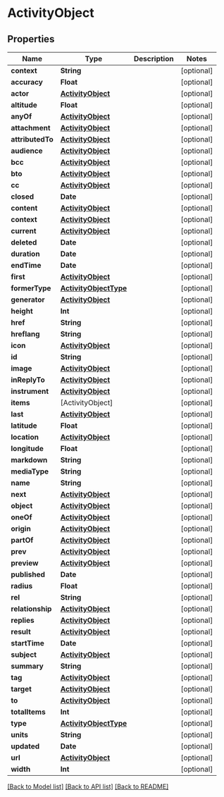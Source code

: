 # ActivityObject

## Properties
Name | Type | Description | Notes
------------ | ------------- | ------------- | -------------
**context** | **String** |  | [optional] 
**accuracy** | **Float** |  | [optional] 
**actor** | [**ActivityObject**](ActivityObject.md) |  | [optional] 
**altitude** | **Float** |  | [optional] 
**anyOf** | [**ActivityObject**](ActivityObject.md) |  | [optional] 
**attachment** | [**ActivityObject**](ActivityObject.md) |  | [optional] 
**attributedTo** | [**ActivityObject**](ActivityObject.md) |  | [optional] 
**audience** | [**ActivityObject**](ActivityObject.md) |  | [optional] 
**bcc** | [**ActivityObject**](ActivityObject.md) |  | [optional] 
**bto** | [**ActivityObject**](ActivityObject.md) |  | [optional] 
**cc** | [**ActivityObject**](ActivityObject.md) |  | [optional] 
**closed** | **Date** |  | [optional] 
**content** | [**ActivityObject**](ActivityObject.md) |  | [optional] 
**context** | [**ActivityObject**](ActivityObject.md) |  | [optional] 
**current** | [**ActivityObject**](ActivityObject.md) |  | [optional] 
**deleted** | **Date** |  | [optional] 
**duration** | **Date** |  | [optional] 
**endTime** | **Date** |  | [optional] 
**first** | [**ActivityObject**](ActivityObject.md) |  | [optional] 
**formerType** | [**ActivityObjectType**](ActivityObjectType.md) |  | [optional] 
**generator** | [**ActivityObject**](ActivityObject.md) |  | [optional] 
**height** | **Int** |  | [optional] 
**href** | **String** |  | [optional] 
**hreflang** | **String** |  | [optional] 
**icon** | [**ActivityObject**](ActivityObject.md) |  | [optional] 
**id** | **String** |  | [optional] 
**image** | [**ActivityObject**](ActivityObject.md) |  | [optional] 
**inReplyTo** | [**ActivityObject**](ActivityObject.md) |  | [optional] 
**instrument** | [**ActivityObject**](ActivityObject.md) |  | [optional] 
**items** | [ActivityObject] |  | [optional] 
**last** | [**ActivityObject**](ActivityObject.md) |  | [optional] 
**latitude** | **Float** |  | [optional] 
**location** | [**ActivityObject**](ActivityObject.md) |  | [optional] 
**longitude** | **Float** |  | [optional] 
**markdown** | **String** |  | [optional] 
**mediaType** | **String** |  | [optional] 
**name** | **String** |  | [optional] 
**next** | [**ActivityObject**](ActivityObject.md) |  | [optional] 
**object** | [**ActivityObject**](ActivityObject.md) |  | [optional] 
**oneOf** | [**ActivityObject**](ActivityObject.md) |  | [optional] 
**origin** | [**ActivityObject**](ActivityObject.md) |  | [optional] 
**partOf** | [**ActivityObject**](ActivityObject.md) |  | [optional] 
**prev** | [**ActivityObject**](ActivityObject.md) |  | [optional] 
**preview** | [**ActivityObject**](ActivityObject.md) |  | [optional] 
**published** | **Date** |  | [optional] 
**radius** | **Float** |  | [optional] 
**rel** | **String** |  | [optional] 
**relationship** | [**ActivityObject**](ActivityObject.md) |  | [optional] 
**replies** | [**ActivityObject**](ActivityObject.md) |  | [optional] 
**result** | [**ActivityObject**](ActivityObject.md) |  | [optional] 
**startTime** | **Date** |  | [optional] 
**subject** | [**ActivityObject**](ActivityObject.md) |  | [optional] 
**summary** | **String** |  | [optional] 
**tag** | [**ActivityObject**](ActivityObject.md) |  | [optional] 
**target** | [**ActivityObject**](ActivityObject.md) |  | [optional] 
**to** | [**ActivityObject**](ActivityObject.md) |  | [optional] 
**totalItems** | **Int** |  | [optional] 
**type** | [**ActivityObjectType**](ActivityObjectType.md) |  | [optional] 
**units** | **String** |  | [optional] 
**updated** | **Date** |  | [optional] 
**url** | [**ActivityObject**](ActivityObject.md) |  | [optional] 
**width** | **Int** |  | [optional] 

[[Back to Model list]](../README.md#documentation-for-models) [[Back to API list]](../README.md#documentation-for-api-endpoints) [[Back to README]](../README.md)


